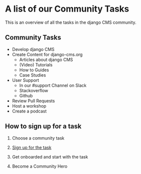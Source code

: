 # A list of our Community Tasks

This is an overview of all the tasks in the django CMS community. 

## Community Tasks 

- Develop django CMS 
- Create Content for django-cms.org
  - Articles about django CMS 
  - (Video) Tutorials
  - How to Guides 
  - Case Studies 
- User Support
  - In our #support Channel on Slack
  - Stackoverflow 
  - Github 
- Review Pull Requests 
- Host a workshop 
- Create a podcast 


## How to sign up for a task

1. Choose a community task 

2. [Sign up for the task](https://www.django-cms.org/en/sign-up-work-contribution/) 

3. Get onboarded and start with the task

4. Become a Community Hero
